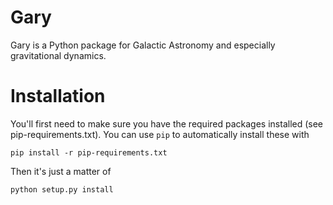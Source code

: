 Gary
====

Gary is a Python package for Galactic Astronomy and especially gravitational
dynamics.

Installation
============

You'll first need to make sure you have the required packages installed (see
pip-requirements.txt). You can use `pip` to automatically install these with

    pip install -r pip-requirements.txt

Then it's just a matter of

    python setup.py install
